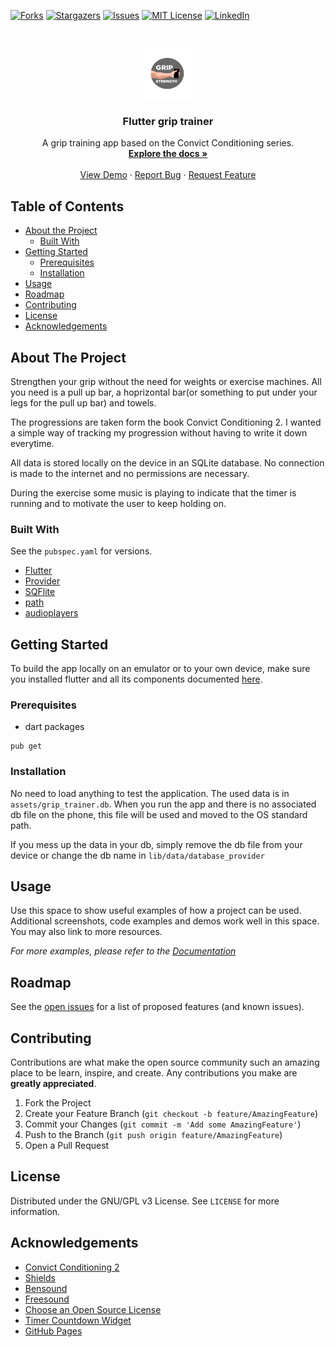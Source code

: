 <!--
*** Thanks for checking out this README Template. If you have a suggestion that would
*** make this better, please fork the repo and create a pull request or simply open
*** an issue with the tag "enhancement".
*** Thanks again! Now go create something AMAZING! :D
-->





<!-- PROJECT SHIELDS -->
<!--
*** I'm using markdown "reference style" links for readability.
*** Reference links are enclosed in brackets [ ] instead of parentheses ( ).
*** See the bottom of this document for the declaration of the reference variables
*** for contributors-url, forks-url, etc. This is an optional, concise syntax you may use.
*** https://www.markdownguide.org/basic-syntax/#reference-style-links
-->
<!-- [![Contributors][contributors-shield]][contributors-url] -->
[![Forks][forks-shield]][forks-url]
[![Stargazers][stars-shield]][stars-url]
[![Issues][issues-shield]][issues-url]
[![MIT License][license-shield]][license-url]
[![LinkedIn][linkedin-shield]][linkedin-url]



<!-- PROJECT LOGO -->
<br />
<p align="center">
  <a href="https://github.com/VitoMinheere/flutter_grip_trainer">
    <img src="assets/logo.jpg" alt="Logo" width="80" height="80">
  </a>

  <h3 align="center">Flutter grip trainer</h3>

  <p align="center">
    A grip training app based on the Convict Conditioning series.
    <br />
    <a href="https://github.com/VitoMinheere/flutter_grip_trainer"><strong>Explore the docs »</strong></a>
    <br />
    <br />
    <a href="https://github.com/VitoMinheere/flutter_grip_trainer">View Demo</a>
    ·
    <a href="https://github.com/VitoMinheere/flutter_grip_trainer/issues">Report Bug</a>
    ·
    <a href="https://github.com/VitoMinheere/flutter_grip_trainer/issues">Request Feature</a>
  </p>
</p>



<!-- TABLE OF CONTENTS -->
## Table of Contents

* [About the Project](#about-the-project)
  * [Built With](#built-with)
* [Getting Started](#getting-started)
  * [Prerequisites](#prerequisites)
  * [Installation](#installation)
* [Usage](#usage)
* [Roadmap](#roadmap)
* [Contributing](#contributing)
* [License](#license)
* [Acknowledgements](#acknowledgements)



<!-- ABOUT THE PROJECT -->
## About The Project

Strengthen your grip without the need for weights or exercise machines. All you need is a pull up bar, a hoprizontal bar(or something to put under your legs for the pull up bar) and towels.

The progressions are taken form the book Convict Conditioning 2. I wanted a simple way of tracking my progression without having to write it down everytime.

All data is stored locally on the device in an SQLite database. No connection is made to the internet and no permissions are necessary.

During the exercise some music is playing to indicate that the timer is running and to motivate the user to keep holding on.


### Built With
See the `pubspec.yaml` for versions.

* [Flutter](https://flutter.dev/)
* [Provider](https://pub.dev/packages/provider)
* [SQFlite](https://pub.dev/packages/sqflite)
* [path](https://pub.dev/packages/path)
* [audioplayers](https://pub.dev/packages/audioplayers)


<!-- GETTING STARTED -->
## Getting Started

To build the app locally on an emulator or to your own device, make sure you installed flutter and all its components documented [here](https://flutter.dev/docs/get-started/install).

### Prerequisites

* dart packages
```
pub get
```

### Installation

No need to load anything to test the application. The used data is in `assets/grip_trainer.db`.
When you run the app and there is no associated db file on the phone, this file will be used and moved to the OS standard path.

If you mess up the data in your db, simply remove the db file from your device or change the db name in `lib/data/database_provider`



<!-- USAGE EXAMPLES -->
## Usage

Use this space to show useful examples of how a project can be used. Additional screenshots, code examples and demos work well in this space. You may also link to more resources.

_For more examples, please refer to the [Documentation](https://example.com)_



<!-- ROADMAP -->
## Roadmap

See the [open issues](https://github.com/VitoMinheere/flutter_grip_trainer/issues) for a list of proposed features (and known issues).



<!-- CONTRIBUTING -->
## Contributing

Contributions are what make the open source community such an amazing place to be learn, inspire, and create. Any contributions you make are **greatly appreciated**.

1. Fork the Project
2. Create your Feature Branch (`git checkout -b feature/AmazingFeature`)
3. Commit your Changes (`git commit -m 'Add some AmazingFeature'`)
4. Push to the Branch (`git push origin feature/AmazingFeature`)
5. Open a Pull Request



<!-- LICENSE -->
## License

Distributed under the GNU/GPL v3 License. See `LICENSE` for more information.



<!-- ACKNOWLEDGEMENTS -->
## Acknowledgements
* [Convict Conditioning 2](https://www.amazon.com/Convict-Conditioning-Advanced-Training-Bulletproof-ebook/dp/B0097AMVXS/)
* [Shields](https://shields.io)
* [Bensound](https://www.bensound.com/)
* [Freesound](https://freesound.org/)
* [Choose an Open Source License](https://choosealicense.com)
* [Timer Countdown Widget](https://medium.com/flutterdevs/creating-a-countdown-timer-using-animation-in-flutter-2d56d4f3f5f1)
* [GitHub Pages](https://pages.github.com)



<!-- MARKDOWN LINKS & IMAGES -->
<!-- https://www.markdownguide.org/basic-syntax/#reference-style-links -->
<!-- [contributors-shield]: https://img.shields.io/github/contributors/othneildrew/Best-README-Template.svg?style=flat-square -->
<!-- [contributors-url]: https://github.com/VitoMinheere/flutter_grip_trainer/graphs/contributors -->
[forks-shield]: https://img.shields.io/github/forks/VitoMinheere/flutter_grip_trainer
[forks-url]: https://github.com/VitoMinheere/flutter_grip_trainer/network/members
[stars-shield]: https://img.shields.io/github/stars/VitoMinheere/flutter_grip_trainer
[stars-url]: https://github.com/VitoMinheere/flutter_grip_trainer/stargazers
[issues-shield]: https://img.shields.io/github/issues/VitoMinheere/flutter_grip_trainer
[issues-url]: https://github.com/VitoMinheere/flutter_grip_trainer/issues
[license-shield]: https://img.shields.io/github/license/VitoMinheere/flutter_grip_trainer
[license-url]: https://github.com/VitoMinheere/flutter_grip_trainer/blob/master/LICENSE.txt
[linkedin-shield]: https://img.shields.io/badge/-LinkedIn-black.svg?style=flat-square&logo=linkedin&colorB=555
[linkedin-url]: https://linkedin.com/in/vitominheere
[product-screenshot]: images/screenshot.png

